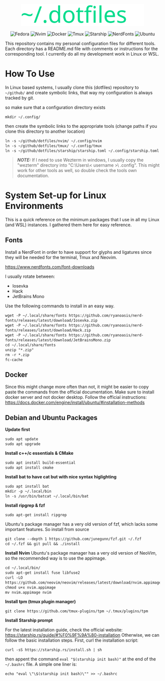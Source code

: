 



<p align="center"><img src="img/dotfiles_logo_green.svg" alt="Sublime's custom image" width=400 /></p>

<div align="center">

  <a style= "text-decoration: none;" href="">![Fedora](https://img.shields.io/badge/Fedora-grey?style=for-the-badge&logo=fedora)</a>
  <a style= "text-decoration: none;" href="">![Nvim](https://img.shields.io/badge/Neovim-%23262926?style=for-the-badge&logo=neovim)</a>
  <a style= "text-decoration: none;" href="">![Docker](https://img.shields.io/badge/Docker-%23dfdfeb?style=for-the-badge&logo=docker)</a>
  <a style= "text-decoration: none;" href="">![Tmux](https://img.shields.io/badge/Tmux-%23485249?style=for-the-badge&logo=tmux)</a>
  <a style= "text-decoration: none;" href="">![Starship](https://img.shields.io/badge/StarShip-%23443647?style=for-the-badge&logo=starship&logoColor=%23c540e3)</a>
  <a style= "text-decoration: none;" href="">![NerdFonts](https://img.shields.io/badge/NerdFonts-%23363232?style=for-the-badge&logo=nerdfont)</a>
  <a style= "text-decoration: none;" href="">![Ubuntu](https://img.shields.io/badge/Ubuntu-%2377216F?style=for-the-badge&logo=ubuntu)</a>
  
</div>

This repository contains my personal configuration files for different tools. Each directory has a README.md file with comments or instructions for the corresponding tool. I currently do all my development work in Linux or WSL. 



# How To Use
In Linux based systems, I usually clone this (dotfiles) repository to ` ~/github/` and create symbolic links, that way my configuration is always tracked by git.

so make sure that a configuration directory exists
```
mkdir ~/.config/
```
then create the symbolic links to the appropriate tools (change paths if you clone this directory to another location)
```
ln -s ~/github/dotfiles/nvim/ ~/.config/nvim
ln -s ~/github/dotfiles/tmux/ ~/.config/tmux
ln -s ~/github/dotfiles/starship/starship.toml ~/.config/starship.toml
```


> **_NOTE:_**  If I need to use Wezterm in windows, I usually copy the "wezterm" directory into "C:\Users\\< username >\\ .config\". This might work for other tools as well, so double check the tools own documentation. 


# System Set-up for Linux Environments
This is a quick reference on the minimum packages that I use in all my Linux (and WSL) instances. I gathered them here for easy reference.


## Fonts
Install a NerdFont in order to have support for glyphs and ligatures since they will be needed for the terminal, Tmux and Neovim.

https://www.nerdfonts.com/font-downloads

I usually rotate between:
- Iosevka
- Hack
- JetBrains Mono


Use the following commands to install in an easy way. 
```
wget -P ~/.local/share/fonts https://github.com/ryanoasis/nerd-fonts/releases/latest/download/Iosevka.zip
wget -P ~/.local/share/fonts https://github.com/ryanoasis/nerd-fonts/releases/latest/download/Hack.zip
wget -P ~/.local/share/fonts https://github.com/ryanoasis/nerd-fonts/releases/latest/download/JetBrainsMono.zip
cd ~/.local/share/fonts
unzip "*.zip"
rm -r *.zip
fc-cache
```

## Docker
Since this might change more often than not, it might be easier to copy paste the commands from the official documentation. Make sure to install docker server and not docker desktop.
Follow the official instructions: https://docs.docker.com/engine/install/ubuntu/#installation-methods


## Debian and Ubuntu Packages


**Update first**
```
sudo apt update
sudo apt upgrade
```


**Install c++/c essentials & CMake**
```
sudo apt install build-essential
sudo apt install cmake
```


**Install bat to have cat but with nice syntax higlighting**
```
sudo apt install bat
mkdir -p ~/.local/bin
ln -s /usr/bin/batcat ~/.local/bin/bat
```

**Install ripgrep & fzf**
```
sudo apt-get install ripgrep
```

Ubuntu's package manager has a very old version of fzf, which lacks some important features.
So install from source
```
git clone --depth 1 https://github.com/junegunn/fzf.git ~/.fzf
cd ~/.fzf && git pull && ./install
```

**Install Nvim**
Ubuntu's package manager has a very old version of NeoVim, so the recommended way is to use the appimage.

```
cd ~/.local/bin/
sudo apt-get install fuse libfuse2
curl -LO https://github.com/neovim/neovim/releases/latest/download/nvim.appimage
chmod u+x nvim.appimage
mv nvim.appimage nvim
```


**Install tpm (tmux plugin manager)**
```
git clone https://github.com/tmux-plugins/tpm ~/.tmux/plugins/tpm
```

**Install Starship prompt**

For the latest installation guide, check the official website: https://starship.rs/guide/#%F0%9F%9A%80-installation
Otherwise, we can follow the basic installation steps. First, curl the installation script:

```
curl -sS https://starship.rs/install.sh | sh
```

then appent the command  `eval "$(starship init bash)"` at the end of the `~/.bashrc` file. A simple one liner is:

```
echo "eval \"\$(starship init bash)\"" >> ~/.bashrc
```








